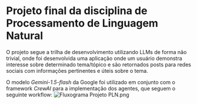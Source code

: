 # Projeto final da disciplina de Processamento de Linguagem Natural

O projeto segue a trilha de desenvolvimento utilizando LLMs de forma não trivial, onde foi desenvolvida uma aplicação onde um usuário demonstra interesse sobre determinado tema/tópico e são retornados posts para redes sociais com informações pertinentes e úteis sobre o tema.

O modelo *Gemini-1.5-flash* da Google foi utilizado em conjunto com o framework *CrewAI* para a implementação dos agentes, que seguem o seguinte workflow:
![Fluxograma Projeto PLN.png](https://lucid.app/lucidspark/84b1cae2-16db-4913-ad82-99faaa87540c/edit?viewport_loc=-7151%2C494%2C15284%2C7586%2C0_0&invitationId=inv_9a286139-146a-4485-b91e-7d763e7b87f9)
